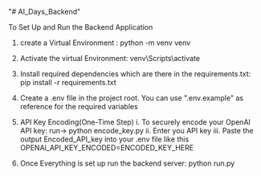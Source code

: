 "# AI_Days_Backend" 

To Set Up and Run the Backend Application
1. create a Virtual Environment : 
        python -m venv venv

2. Activate the virtual Environment:
        venv\Scripts\activate 

3. Install required dependencies which are there in the requirements.txt:
        pip install -r requirements.txt

4. Create a .env file in the project root. You can use ".env.example" as reference for the required variables

5. API Key Encoding(One-Time Step)
    i. To securely encode your OpenAI API key:
        run-> python encode_key.py
    ii. Enter you API key
    iii. Paste the output Encoded_API_key into your .env file like this
        OPENAI_API_KEY_ENCODED=ENCODED_KEY_HERE

6. Once Everything is set up run the backend server:
        python run.py






         
